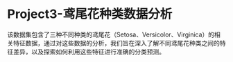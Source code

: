 # Project3-鸢尾花种类数据分析
该数据集包含了三种不同种类的鸢尾花（Setosa、Versicolor、Virginica）的相关特征数据，通过对这些数据的分析，我们旨在深入了解不同鸢尾花种类之间的特征差异，以及探索如何利用这些特征进行准确的分类预测。
